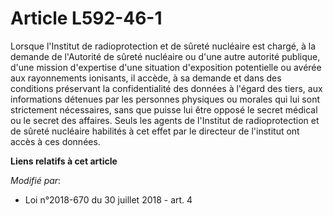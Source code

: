 # Article L592-46-1

Lorsque l'Institut de radioprotection et de sûreté nucléaire est chargé, à la demande de l'Autorité de sûreté nucléaire ou
d'une autre autorité publique, d'une mission d'expertise d'une situation d'exposition potentielle ou avérée aux rayonnements
ionisants, il accède, à sa demande et dans des conditions préservant la confidentialité des données à l'égard des tiers, aux
informations détenues par les personnes physiques ou morales qui lui sont strictement nécessaires, sans que puisse lui être
opposé le secret médical ou le secret des affaires. Seuls les agents de l'Institut de radioprotection et de sûreté nucléaire
habilités à cet effet par le directeur de l'institut ont accès à ces données.

**Liens relatifs à cet article**

_Modifié par_:

  - Loi n°2018-670 du 30 juillet 2018 - art. 4
